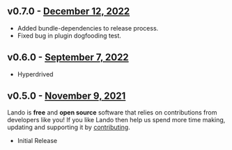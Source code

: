 ## v0.7.0 - [December 12, 2022](https://github.com/lando/apache/releases/tag/v0.7.0)
  * Added bundle-dependencies to release process.
  * Fixed bug in plugin dogfooding test.

## v0.6.0 - [September 7, 2022](https://github.com/lando/apache/releases/tag/v0.6.0)

* Hyperdrived

## v0.5.0 - [November 9, 2021](https://github.com/lando/apache/releases/tag/v0.5.0)

Lando is **free** and **open source** software that relies on contributions from developers like you! If you like Lando then help us spend more time making, updating and supporting it by [contributing](https://github.com/sponsors/lando).

* Initial Release
